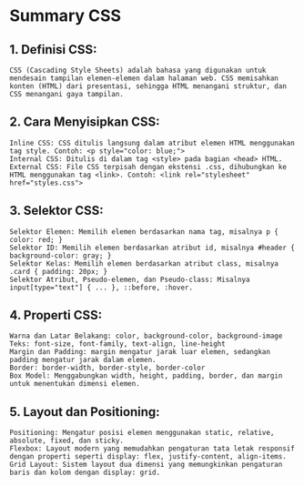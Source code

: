 # Summary CSS


## 1. Definisi CSS:

    CSS (Cascading Style Sheets) adalah bahasa yang digunakan untuk mendesain tampilan elemen-elemen dalam halaman web. CSS memisahkan konten (HTML) dari presentasi, sehingga HTML menangani struktur, dan CSS menangani gaya tampilan.

## 2. Cara Menyisipkan CSS:

    Inline CSS: CSS ditulis langsung dalam atribut elemen HTML menggunakan tag style. Contoh: <p style="color: blue;">
    Internal CSS: Ditulis di dalam tag <style> pada bagian <head> HTML.
    External CSS: File CSS terpisah dengan ekstensi .css, dihubungkan ke HTML menggunakan tag <link>. Contoh: <link rel="stylesheet" href="styles.css">

## 3. Selektor CSS:

    Selektor Elemen: Memilih elemen berdasarkan nama tag, misalnya p { color: red; }
    Selektor ID: Memilih elemen berdasarkan atribut id, misalnya #header { background-color: gray; }
    Selektor Kelas: Memilih elemen berdasarkan atribut class, misalnya .card { padding: 20px; }
    Selektor Atribut, Pseudo-elemen, dan Pseudo-class: Misalnya input[type="text"] { ... }, ::before, :hover.

## 4. Properti CSS:

    Warna dan Latar Belakang: color, background-color, background-image
    Teks: font-size, font-family, text-align, line-height
    Margin dan Padding: margin mengatur jarak luar elemen, sedangkan padding mengatur jarak dalam elemen.
    Border: border-width, border-style, border-color
    Box Model: Menggabungkan width, height, padding, border, dan margin untuk menentukan dimensi elemen.

## 5. Layout dan Positioning:

    Positioning: Mengatur posisi elemen menggunakan static, relative, absolute, fixed, dan sticky.
    Flexbox: Layout modern yang memudahkan pengaturan tata letak responsif dengan properti seperti display: flex, justify-content, align-items.
    Grid Layout: Sistem layout dua dimensi yang memungkinkan pengaturan baris dan kolom dengan display: grid.
